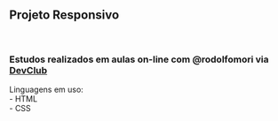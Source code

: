 <br>
<h2>Projeto Responsivo</h2>
<br>
<h3>Estudos realizados em aulas on-line com @rodolfomori via <a href="https://rodolfomori.com.br/devclub">DevClub</a></h3> 
Linguagens em uso: <br>
- HTML <br>
- CSS <br>
<br>

